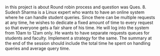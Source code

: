 in this project is about Round robin process and question was 
Ques. 8. Sudesh Sharma is a Linux expert who wants to have an online system where he can handle student queries.
Since there can be multiple requests at any time, he wishes to dedicate a fixed amount of time to every request 
so that everyone gets a fair share of his time. He will log into the system from 10am to 12am only. He wants to 
have separate requests queues for students and faculty. Implement a strategy for the same. The summary at the end
of the session should include the total time he spent on handling queries and average query time.

